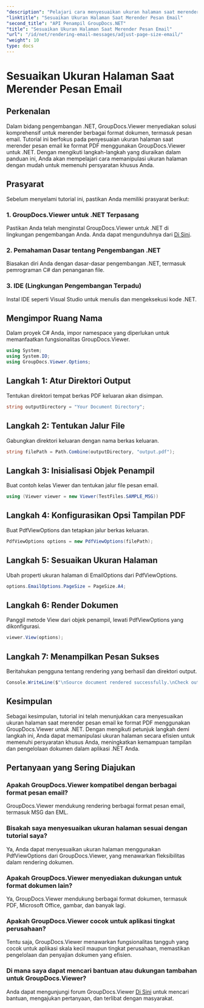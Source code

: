 ```yaml
---
"description": "Pelajari cara menyesuaikan ukuran halaman saat merender pesan email ke PDF menggunakan GroupDocs.Viewer untuk .NET. Tingkatkan efisiensi tampilan dokumen."
"linktitle": "Sesuaikan Ukuran Halaman Saat Merender Pesan Email"
"second_title": "API Penampil GroupDocs.NET"
"title": "Sesuaikan Ukuran Halaman Saat Merender Pesan Email"
"url": "/id/net/rendering-email-messages/adjust-page-size-email/"
"weight": 10
type: docs
---
```

# Sesuaikan Ukuran Halaman Saat Merender Pesan Email

## Perkenalan
Dalam bidang pengembangan .NET, GroupDocs.Viewer menyediakan solusi komprehensif untuk merender berbagai format dokumen, termasuk pesan email. Tutorial ini berfokus pada penyesuaian ukuran halaman saat merender pesan email ke format PDF menggunakan GroupDocs.Viewer untuk .NET. Dengan mengikuti langkah-langkah yang diuraikan dalam panduan ini, Anda akan mempelajari cara memanipulasi ukuran halaman dengan mudah untuk memenuhi persyaratan khusus Anda.
## Prasyarat
Sebelum menyelami tutorial ini, pastikan Anda memiliki prasyarat berikut:
### 1. GroupDocs.Viewer untuk .NET Terpasang
Pastikan Anda telah menginstal GroupDocs.Viewer untuk .NET di lingkungan pengembangan Anda. Anda dapat mengunduhnya dari [Di Sini](https://releases.groupdocs.com/viewer/net/).
### 2. Pemahaman Dasar tentang Pengembangan .NET
Biasakan diri Anda dengan dasar-dasar pengembangan .NET, termasuk pemrograman C# dan penanganan file.
### 3. IDE (Lingkungan Pengembangan Terpadu)
Instal IDE seperti Visual Studio untuk menulis dan mengeksekusi kode .NET.

## Mengimpor Ruang Nama
Dalam proyek C# Anda, impor namespace yang diperlukan untuk memanfaatkan fungsionalitas GroupDocs.Viewer.

```csharp
using System;
using System.IO;
using GroupDocs.Viewer.Options;
```

## Langkah 1: Atur Direktori Output
Tentukan direktori tempat berkas PDF keluaran akan disimpan.
```csharp
string outputDirectory = "Your Document Directory";
```
## Langkah 2: Tentukan Jalur File
Gabungkan direktori keluaran dengan nama berkas keluaran.
```csharp
string filePath = Path.Combine(outputDirectory, "output.pdf");
```
## Langkah 3: Inisialisasi Objek Penampil
Buat contoh kelas Viewer dan tentukan jalur file pesan email.
```csharp
using (Viewer viewer = new Viewer(TestFiles.SAMPLE_MSG))
```
## Langkah 4: Konfigurasikan Opsi Tampilan PDF
Buat PdfViewOptions dan tetapkan jalur berkas keluaran.
```csharp
PdfViewOptions options = new PdfViewOptions(filePath);
```
## Langkah 5: Sesuaikan Ukuran Halaman
Ubah properti ukuran halaman di EmailOptions dari PdfViewOptions.
```csharp
options.EmailOptions.PageSize = PageSize.A4;
```
## Langkah 6: Render Dokumen
Panggil metode View dari objek penampil, lewati PdfViewOptions yang dikonfigurasi.
```csharp
viewer.View(options);
```
## Langkah 7: Menampilkan Pesan Sukses
Beritahukan pengguna tentang rendering yang berhasil dan direktori output.
```csharp
Console.WriteLine($"\nSource document rendered successfully.\nCheck output in {outputDirectory}.");
```

## Kesimpulan
Sebagai kesimpulan, tutorial ini telah menunjukkan cara menyesuaikan ukuran halaman saat merender pesan email ke format PDF menggunakan GroupDocs.Viewer untuk .NET. Dengan mengikuti petunjuk langkah demi langkah ini, Anda dapat memanipulasi ukuran halaman secara efisien untuk memenuhi persyaratan khusus Anda, meningkatkan kemampuan tampilan dan pengelolaan dokumen dalam aplikasi .NET Anda.
## Pertanyaan yang Sering Diajukan
### Apakah GroupDocs.Viewer kompatibel dengan berbagai format pesan email?
GroupDocs.Viewer mendukung rendering berbagai format pesan email, termasuk MSG dan EML.
### Bisakah saya menyesuaikan ukuran halaman sesuai dengan tutorial saya?
Ya, Anda dapat menyesuaikan ukuran halaman menggunakan PdfViewOptions dari GroupDocs.Viewer, yang menawarkan fleksibilitas dalam rendering dokumen.
### Apakah GroupDocs.Viewer menyediakan dukungan untuk format dokumen lain?
Ya, GroupDocs.Viewer mendukung berbagai format dokumen, termasuk PDF, Microsoft Office, gambar, dan banyak lagi.
### Apakah GroupDocs.Viewer cocok untuk aplikasi tingkat perusahaan?
Tentu saja, GroupDocs.Viewer menawarkan fungsionalitas tangguh yang cocok untuk aplikasi skala kecil maupun tingkat perusahaan, memastikan pengelolaan dan penyajian dokumen yang efisien.
### Di mana saya dapat mencari bantuan atau dukungan tambahan untuk GroupDocs.Viewer?
Anda dapat mengunjungi forum GroupDocs.Viewer [Di Sini](https://forum.groupdocs.com/c/viewer/9) untuk mencari bantuan, mengajukan pertanyaan, dan terlibat dengan masyarakat.